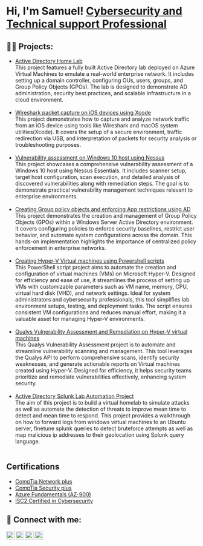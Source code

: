 <h1>Hi, I'm Samuel! 
<a href="https://www.linkedin.com/in/olamide-bolarinwa-431404267">Cybersecurity and Technical support Professional</a>

<h2>👨‍💻 Projects:</h2>

  - [Active Directory Home Lab](https://github.com/0xSp0rt/ActiveDirectoryLab/tree/main) <br />
This project features a fully built Active Directory lab deployed on Azure Virtual Machines to emulate a real-world enterprise network. It includes setting up a domain controller, configuring OUs, users, groups, and Group Policy Objects (GPOs). The lab is designed to demonstrate AD administration, security best practices, and scalable infrastructure in a cloud environment. <br /><br />
  - [Wireshark packet capture on iOS devices using Xcode](https://github.com/0xSp0rt/iOS-Packet-Capture) <br />
This project demonstrates how to capture and analyze network traffic from an iOS device using tools like Wireshark and macOS system utilities(Xcode). It covers the setup of a secure environment, traffic redirection via USB, and interpretation of packets for security analysis or troubleshooting purposes. <br /><br />
  - [Vulnerability assessment on Windows 10 host using Nessus](https://github.com/0xSp0rt/Vulnerability-assessment-on-windows-10-host-using-Nessus)<br />
This project showcases a comprehensive vulnerability assessment of a Windows 10 host using Nessus Essentials. It includes scanner setup, target host configuration, scan execution, and detailed analysis of discovered vulnerabilities along with remediation steps. The goal is to demonstrate practical vulnerability management techniques relevant to enterprise environments. <br /><br />
  - [Creating Group policy objects and enforcing App restrictions using AD](https://github.com/0xSp0rt/Creating-Group-Policy-Objects) <br />
This project demonstrates the creation and management of Group Policy Objects (GPOs) within a Windows Server Active Directory environment. It covers configuring policies to enforce security baselines, restrict user behavior, and automate system configurations across the domain. This hands-on implementation highlights the importance of centralized policy enforcement in enterprise networks. <br /><br />
  - [Creating Hyper-V Virtual machines using Powershell scripts](https://github.com/0xSp0rt/Hyper-v-creation-Powershell-script) <br />
This PowerShell script project aims to automate the creation and configuration of virtual machines (VMs) on Microsoft Hyper-V. Designed for efficiency and ease of use, it streamlines the process of setting up VMs with customizable parameters such as VM name, memory, CPU, virtual hard disk (VHD), and network settings. Ideal for system administrators and cybersecurity professionals, this tool simplifies lab environment setups, testing, and deployment tasks. The script ensures consistent VM configurations and reduces manual effort, making it a valuable asset for managing Hyper-V environments. <br /><br />
  - [Qualys Vulnerability Assessment and Remediation on Hyper-V virtual machines](https://github.com/0xSp0rt/Qualys-Vulnerability-Assessment/blob/main/README.md)<br />
This Qualys Vulnerability Assessment project is to automate and streamline vulnerability scanning and management. This tool leverages the Qualys API to perform comprehensive scans, identify security weaknesses, and generate actionable reports on Virtual machines created using Hyper-V. Designed for efficiency, it helps security teams prioritize and remediate vulnerabilities effectively, enhancing system security. <br /><br />
- [Active Directory Splunk Lab Automation Project](https://github.com/0xSp0rt/Active-Directory-Splunk-Lab-Project)<br />
The aim of this project is to build a virtual homelab to simulate attacks as well as automate the detection of threats to improve mean time to detect and mean time to respond. This project provides a walkthrough on how to forward logs from windows virtual machines to an Ubuntu server, finetune splunk queries to detect bruteforce attempts as well as map malicious ip addresses to their geolocation using Splunk query language. <br /><br />

<h2>Certifications</h2>

- [CompTia Network plus](https://imgur.com/PMDm8Da.png)
- [CompTia Security plus](https://imgur.com/tQal7fs.png)
- [Azure Fundamentals (AZ-900)](https://learn.microsoft.com/api/credentials/share/en-us/OlamideBolarinwa-5543/F033CEF6C31D7D00?sharingId=F5DD47E5CA95CE6B)
- [ISC2 Certified in Cybersecurity](https://www.credly.com/badges/0d9e2cb7-4ffc-45ae-b24a-fc9e0eb67939/public_url)


<h2> 🤳 Connect with me:</h2>

[<img align="left" alt="0xSp0rt | YouTube" width="22px" src="https://cdn.jsdelivr.net/npm/simple-icons@v3/icons/youtube.svg" />][youtube]
[<img align="left" alt="0xSp0rt | Twitter" width="22px" src="https://cdn.jsdelivr.net/npm/simple-icons@v3/icons/twitter.svg" />][twitter]
[<img align="left" alt="0xSp0rt | LinkedIn" width="22px" src="https://cdn.jsdelivr.net/npm/simple-icons@v3/icons/linkedin.svg" />][linkedin]
[<img align="left" alt="0xSp0rt | Instagram" width="22px" src="https://cdn.jsdelivr.net/npm/simple-icons@v3/icons/instagram.svg" />][instagram]

[twitter]: https://twitter.com/iam_sportin
[youtube]: https://www.youtube.com
[instagram]: https://www.instagram.com
[linkedin]: https://linkedin.com/in/olamide-bolarinwa-431404267
